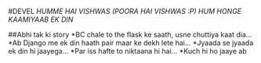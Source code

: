 #DEVEL
*HUMME HAI VISHWAS (POORA HAI VISHWAS :P) HUM HONGE KAAMIYAAB EK DIN*

##Abhi tak ki story
*BC chale to the flask ke saath, usne chuttiya kaat dia...
*Ab Django me ek din haath pair maar ke dekh lete hai...
*Jyaada se jyaada ek din hi jaayega...
*Par iss hafte to niktaana hi hai...
*Kuch hi ho jaaye ab
